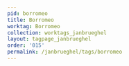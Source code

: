 ```yaml
---
pid: borromeo
title: Borromeo
worktag: Borromeo
collection: worktags_janbrueghel
layout: tagpage_janbrueghel
order: '015'
permalink: /janbrueghel/tags/borromeo
---
```

